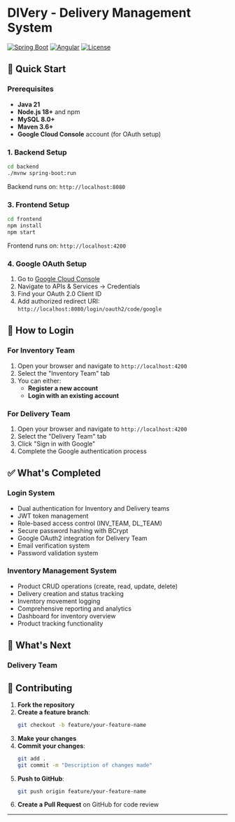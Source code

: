 # DIVery - Delivery Management System

[![Spring Boot](https://img.shields.io/badge/Spring%20Boot-3.5.5-brightgreen)](https://spring.io/projects/spring-boot)
[![Angular](https://img.shields.io/badge/Angular-20.3.0-red)](https://angular.io/)
[![License](https://img.shields.io/badge/license-MIT-blue.svg)](LICENSE)

## 🚀 Quick Start

### Prerequisites
- **Java 21**
- **Node.js 18+** and npm
- **MySQL 8.0+**
- **Maven 3.6+**
- **Google Cloud Console** account (for OAuth setup)

### 1. Backend Setup
```bash
cd backend
./mvnw spring-boot:run
```

Backend runs on: `http://localhost:8080`

### 3. Frontend Setup
```bash
cd frontend
npm install
npm start
```

Frontend runs on: `http://localhost:4200`

### 4. Google OAuth Setup
1. Go to [Google Cloud Console](https://console.cloud.google.com/)
2. Navigate to APIs & Services → Credentials
3. Find your OAuth 2.0 Client ID
4. Add authorized redirect URI: `http://localhost:8080/login/oauth2/code/google`

## 👥 How to Login

### For Inventory Team
1. Open your browser and navigate to `http://localhost:4200`
2. Select the "Inventory Team" tab
3. You can either:
   - **Register a new account**
   - **Login with an existing account**

### For Delivery Team
1. Open your browser and navigate to `http://localhost:4200`
2. Select the "Delivery Team" tab
3. Click "Sign in with Google"
4. Complete the Google authentication process

## ✅ What's Completed

### Login System
- Dual authentication for Inventory and Delivery teams
- JWT token management
- Role-based access control (INV_TEAM, DL_TEAM)
- Secure password hashing with BCrypt
- Google OAuth2 integration for Delivery Team
- Email verification system
- Password validation system

### Inventory Management System
- Product CRUD operations (create, read, update, delete)
- Delivery creation and status tracking
- Inventory movement logging
- Comprehensive reporting and analytics
- Dashboard for inventory overview
- Product tracking functionality

## 🚧 What's Next

### Delivery Team

## 🤝 Contributing

1. **Fork the repository**
2. **Create a feature branch**:
   ```bash
   git checkout -b feature/your-feature-name
   ```
3. **Make your changes**
4. **Commit your changes**:
   ```bash
   git add .
   git commit -m "Description of changes made"
   ```
5. **Push to GitHub**:
   ```bash
   git push origin feature/your-feature-name
   ```
6. **Create a Pull Request** on GitHub for code review


---